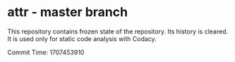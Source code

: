 # attr - master branch

This repository contains frozen state of the repository.
Its history is cleared. It is used only for static code
analysis with Codacy.

Commit Time: 1707453910